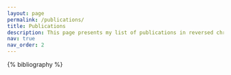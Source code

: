 ```yaml
---
layout: page
permalink: /publications/
title: Publications
description: This page presents my list of publications in reversed chronological order.
nav: true
nav_order: 2
---
```


<!-- _pages/publications.md -->
<div class="publications">

{% bibliography %}

</div>

